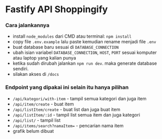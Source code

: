 # Fastify API Shoppingify

### Cara jalankannya

- install `node_modules` dari CMD atau terminal: `npm install`
- copy file `.env.example` lalu paste kemudian rename menjadi file `.env`
- buat database baru sesuai di `DATABASE_CONNECTION`
- ubah isian variabel `DATABASE_CONNECTION`, `HOST`, `PORT` sesuai komputer atau laptop yang kalian punya
- ketika sudah dirubah jalankan `npm run dev`. maka generate database sendiri.
- silakan akses di `/docs`


### Endpoint yang dipakai ini selain itu hanya pilihan

- `/api/kategori/with-item` - tampil semua kategori dan juga item
- `/api/item/create` - buat item
- `/api/listItem/create` - buat list dan juga buat item
- `/api/listItem/:id` - tampil list semua item dan juga kategori
- `/api/list/` - tampil list
- `/api/items/search?namaItem=` - pencarian nama item
- grafik belum dibuat